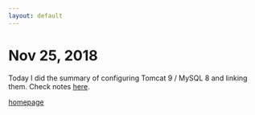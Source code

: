 ```yaml
---
layout: default
---
```


# Nov 25, 2018

Today I did the summary of configuring Tomcat 9 / MySQL 8  and linking them. Check notes [here](/notes/tomcat_and_mysql.html).

[homepage](/)
